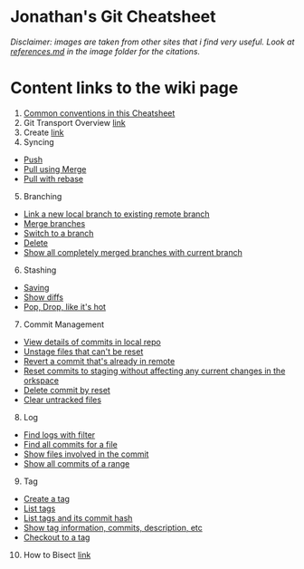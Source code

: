 Jonathan's Git Cheatsheet
======

_Disclaimer: images are taken from other sites that i find very useful. Look at [references.md](https://github.com/jonyeezs/gitcheat/blob/master/images/references.md) in the image folder for the citations._

# Content links to the wiki page

1. [Common conventions in this Cheatsheet](https://github.com/jonyeezs/gitcheat/wiki#common-conventions-in-this-cheatsheet)
2. Git Transport Overview [link](https://github.com/jonyeezs/gitcheat/wiki/Git-Transport-Overview)
3. Create [link](https://github.com/jonyeezs/gitcheat/wiki/Create)
4. Syncing
 * [Push](https://github.com/jonyeezs/gitcheat/wiki/Syncing#push)
 * [Pull using Merge](https://github.com/jonyeezs/gitcheat/wiki/Syncing#pull-using-mergebranch)
 * [Pull with rebase](https://github.com/jonyeezs/gitcheat/wiki/Syncing#pull-with-rebase)
5. Branching
 * [Link a new local branch to existing remote branch](https://github.com/jonyeezs/gitcheat/wiki/Branching#link-a-new-local-branch-to-existing-remote-branch)
 * [Merge branches](https://github.com/jonyeezs/gitcheat/wiki/Branching#merge-branches)
 * [Switch to a branch](https://github.com/jonyeezs/gitcheat/wiki/Branching#switch-to-a-branch)
 * [Delete](https://github.com/jonyeezs/gitcheat/wiki/Branching#delete)
 * [Show all completely merged branches with current branch](https://github.com/jonyeezs/gitcheat/wiki/Branching#show-all-completely-merged-branches-with-current-branch)
6. Stashing
 * [Saving](https://github.com/jonyeezs/gitcheat/wiki/Stashing#saving)
 * [Show diffs](https://github.com/jonyeezs/gitcheat/wiki/Stashing#show-diffs)
 * [Pop, Drop, like it's hot](https://github.com/jonyeezs/gitcheat/wiki/Stashing#pop-drop-like-its-hot)
7. Commit Management
 * [View details of commits in local repo](https://github.com/jonyeezs/gitcheat/wiki/Commit-Management#view-details-of-commits)
 * [Unstage files that can't be reset](https://github.com/jonyeezs/gitcheat/wiki/Commit-Management#unstage-files-that-cant-be-reset)
 * [Revert a commit that's already in remote](https://github.com/jonyeezs/gitcheat/wiki/Commit-Management#revert-a-commit-thats-already-in-remote)
 * [Reset commits to staging without affecting any current changes in the orkspace](https://github.com/jonyeezs/gitcheat/wiki/Commit-Management#reset-commits-to-staging-without-affecting-any-current-changes-in-the-workspace)
 * [Delete commit by reset](https://github.com/jonyeezs/gitcheat/wiki/Commit-Management#delete-commit-by-reset)
 * [Clear untracked files](https://github.com/jonyeezs/gitcheat/wiki/Commit-Management#clear-untracked-files)
8. Log
 * [Find logs with filter](https://github.com/jonyeezs/gitcheat/wiki/Log#find-logs-with-filter)
 * [Find all commits for a file](https://github.com/jonyeezs/gitcheat/wiki/Log#find-all-commits-for-a-file)
 * [Show files involved in the commit](https://github.com/jonyeezs/gitcheat/wiki/Log#show-files-involved-in-the-commit)
 * [Show all commits of a range](https://github.com/jonyeezs/gitcheat/wiki/Log#show-all-commits-of-a-range)
9. Tag
 * [Create a tag](https://github.com/jonyeezs/gitcheat/wiki/Tag#tag-latest-commit)
 * [List tags](https://github.com/jonyeezs/gitcheat/wiki/Tag#list-tags)
 * [List tags and its commit hash](https://github.com/jonyeezs/gitcheat/wiki/Tag#list-tags-and-its-commit-hash)
 * [Show tag information, commits, description, etc](https://github.com/jonyeezs/gitcheat/wiki/Tag#show-tag-information-commits-description-etc)
 * [Checkout to a tag](https://github.com/jonyeezs/gitcheat/wiki/Tag#checkout-to-a-tag)
10. How to Bisect [link](https://github.com/jonyeezs/gitcheat/wiki/Bisect)
